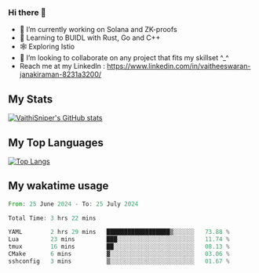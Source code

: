 ### Hi there 👋

- 🔭 I’m currently working on Solana and ZK-proofs
- 📖 Learning to BUIDL with Rust, Go and C++
- 🕸️ Exploring Istio
- 👯 I’m looking to collaborate on any project that fits my skillset ^_^
- Reach me at my LinkedIn : https://www.linkedin.com/in/vaitheeswaran-janakiraman-8231a3200/

## My Stats
[![VaithiSniper's GitHub stats](https://github-readme-stats.vercel.app/api?username=VaithiSniper&hide=stars&theme=radical)](https://github.com/anuraghazra/github-readme-stats)

## My Top Languages

[![Top Langs](https://github-readme-stats.vercel.app/api/top-langs/?username=VaithiSniper&layout=compact)](https://github.com/anuraghazra/github-readme-stats)

## My wakatime usage

<!--START_SECTION:waka-->

```rust
From: 25 June 2024 - To: 25 July 2024

Total Time: 3 hrs 22 mins

YAML        2 hrs 29 mins   ██████████████████▒░░░░░░   73.88 %
Lua         23 mins         ███░░░░░░░░░░░░░░░░░░░░░░   11.74 %
tmux        16 mins         ██░░░░░░░░░░░░░░░░░░░░░░░   08.13 %
CMake       6 mins          ▓░░░░░░░░░░░░░░░░░░░░░░░░   03.06 %
sshconfig   3 mins          ▒░░░░░░░░░░░░░░░░░░░░░░░░   01.67 %
```

<!--END_SECTION:waka-->
